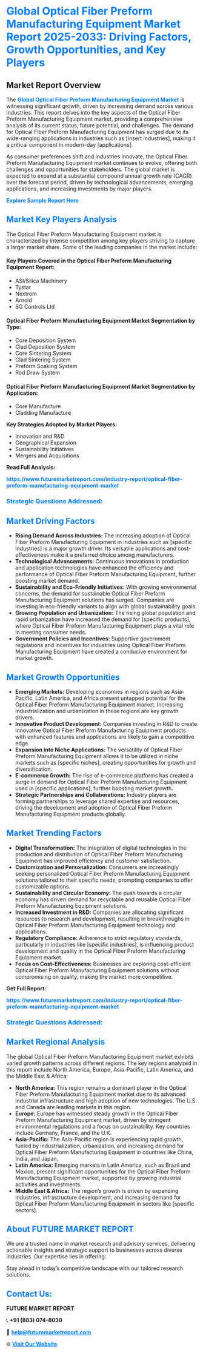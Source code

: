 <h1 style="color: #007BFF;">Global Optical Fiber Preform Manufacturing Equipment Market Report 2025-2033: Driving Factors, Growth Opportunities, and Key Players</h1>

<section id="overview">
<h2>Market Report Overview</h2>
<p>The <a href="https://www.futuremarketreport.com/industry-report/optical-fiber-preform-manufacturing-equipment-market" style="color: #007BFF; text-decoration: none;"><strong>Global Optical Fiber Preform Manufacturing Equipment Market</strong></a> is witnessing significant growth, driven by increasing demand across various industries. This report delves into the key aspects of the Optical Fiber Preform Manufacturing Equipment market, providing a comprehensive analysis of its current status, future potential, and challenges. The demand for Optical Fiber Preform Manufacturing Equipment has surged due to its wide-ranging applications in industries such as [insert industries], making it a critical component in modern-day [applications].</p>
<p>As consumer preferences shift and industries innovate, the Optical Fiber Preform Manufacturing Equipment market continues to evolve, offering both challenges and opportunities for stakeholders. The global market is expected to expand at a substantial compound annual growth rate (CAGR) over the forecast period, driven by technological advancements, emerging applications, and increasing investments by major players.</p>
</section>

<section id="overview">
<p><a href="https://www.futuremarketreport.com/request-sample/reportId=90803" style="color: #007BFF; text-decoration: none;"><strong>Explore Sample Report Here</strong></a></p>
</section>

<section id="key-players">
<h2 style="color: #007BFF;">Market Key Players Analysis</h2>
<p>The Optical Fiber Preform Manufacturing Equipment market is characterized by intense competition among key players striving to capture a larger market share. Some of the leading companies in the market include:</p>
<h4>Key Players Covered in the Optical Fiber Preform Manufacturing Equipment Report:</h4>
<ul><li>ASI/Silica Machinery</li><li>Tystar</li><li>Nextrom</li><li>Arnold</li><li>SG Controls Ltd</li></ul>
<h4>Optical Fiber Preform Manufacturing Equipment Market Segmentation by Type:</h4>
<ul><li>Core Deposition System</li><li>Clad Deposition System</li><li>Core Sintering System</li><li>Clad Sintering System</li><li>Preform Soaking System</li><li>Rod Draw System</li></ul>

<h4>Optical Fiber Preform Manufacturing Equipment Market Segmentation by Application:</h4>
<ul><li>Core Manufacture</li><li>Cladding Manufacture</li></ul>
<p><strong>Key Strategies Adopted by Market Players:</strong></p>
<ul>
<li>Innovation and R&D</li>
<li>Geographical Expansion</li>
<li>Sustainability Initiatives</li>
<li>Mergers and Acquisitions</li>
</ul>
</section>

<section>
<p><strong>Read Full Analysis: </strong></p><a href="https://www.futuremarketreport.com/industry-report/optical-fiber-preform-manufacturing-equipment-market" style="color: #007BFF; text-decoration: none;"><strong>https://www.futuremarketreport.com/industry-report/optical-fiber-preform-manufacturing-equipment-market</strong></a>
<h3 style="color: #007BFF;">Strategic Questions Addressed:</h3>
</section>

<section id="driving-factors">
<h2 style="color: #007BFF;">Market Driving Factors</h2>
<ul>
<li><strong>Rising Demand Across Industries:</strong> The increasing adoption of Optical Fiber Preform Manufacturing Equipment in industries such as [specific industries] is a major growth driver. Its versatile applications and cost-effectiveness make it a preferred choice among manufacturers.</li>
<li><strong>Technological Advancements:</strong> Continuous innovations in production and application technologies have enhanced the efficiency and performance of Optical Fiber Preform Manufacturing Equipment, further boosting market demand.</li>
<li><strong>Sustainability and Eco-Friendly Initiatives:</strong> With growing environmental concerns, the demand for sustainable Optical Fiber Preform Manufacturing Equipment solutions has surged. Companies are investing in eco-friendly variants to align with global sustainability goals.</li>
<li><strong>Growing Population and Urbanization:</strong> The rising global population and rapid urbanization have increased the demand for [specific products], where Optical Fiber Preform Manufacturing Equipment plays a vital role in meeting consumer needs.</li>
<li><strong>Government Policies and Incentives:</strong> Supportive government regulations and incentives for industries using Optical Fiber Preform Manufacturing Equipment have created a conducive environment for market growth.</li>
</ul>
</section>

<section id="growth-opportunities">
<h2 style="color: #007BFF;">Market Growth Opportunities</h2>
<ul>
<li><strong>Emerging Markets:</strong> Developing economies in regions such as Asia-Pacific, Latin America, and Africa present untapped potential for the Optical Fiber Preform Manufacturing Equipment market. Increasing industrialization and urbanization in these regions are key growth drivers.</li>
<li><strong>Innovative Product Development:</strong> Companies investing in R&D to create innovative Optical Fiber Preform Manufacturing Equipment products with enhanced features and applications are likely to gain a competitive edge.</li>
<li><strong>Expansion into Niche Applications:</strong> The versatility of Optical Fiber Preform Manufacturing Equipment allows it to be utilized in niche markets such as [specific niches], creating opportunities for growth and diversification.</li>
<li><strong>E-commerce Growth:</strong> The rise of e-commerce platforms has created a surge in demand for Optical Fiber Preform Manufacturing Equipment used in [specific applications], further boosting market growth.</li>
<li><strong>Strategic Partnerships and Collaborations:</strong> Industry players are forming partnerships to leverage shared expertise and resources, driving the development and adoption of Optical Fiber Preform Manufacturing Equipment products globally.</li>
</ul>
</section>

<section id="trending-factors">
<h2 style="color: #007BFF;">Market Trending Factors</h2>
<ul>
<li><strong>Digital Transformation:</strong> The integration of digital technologies in the production and distribution of Optical Fiber Preform Manufacturing Equipment has improved efficiency and customer satisfaction.</li>
<li><strong>Customization and Personalization:</strong> Consumers are increasingly seeking personalized Optical Fiber Preform Manufacturing Equipment solutions tailored to their specific needs, prompting companies to offer customizable options.</li>
<li><strong>Sustainability and Circular Economy:</strong> The push towards a circular economy has driven demand for recyclable and reusable Optical Fiber Preform Manufacturing Equipment solutions.</li>
<li><strong>Increased Investment in R&D:</strong> Companies are allocating significant resources to research and development, resulting in breakthroughs in Optical Fiber Preform Manufacturing Equipment technology and applications.</li>
<li><strong>Regulatory Compliance:</strong> Adherence to strict regulatory standards, particularly in industries like [specific industries], is influencing product development and quality in the Optical Fiber Preform Manufacturing Equipment market.</li>
<li><strong>Focus on Cost-Effectiveness:</strong> Businesses are exploring cost-efficient Optical Fiber Preform Manufacturing Equipment solutions without compromising on quality, making the market more competitive.</li>
</ul>
</section>

<section>
<p><strong>Get Full Report: </strong></p><a href="https://www.futuremarketreport.com/industry-report/optical-fiber-preform-manufacturing-equipment-market" style="color: #007BFF; text-decoration: none;"><strong>https://www.futuremarketreport.com/industry-report/optical-fiber-preform-manufacturing-equipment-market</strong></a>
<h3 style="color: #007BFF;">Strategic Questions Addressed:</h3>
</section>


<section id="regional-analysis">
<h2 style="color: #007BFF;">Market Regional Analysis</h2>
<p>The global Optical Fiber Preform Manufacturing Equipment market exhibits varied growth patterns across different regions. The key regions analyzed in this report include North America, Europe, Asia-Pacific, Latin America, and the Middle East & Africa:</p>
<ul>
<li><strong>North America:</strong> This region remains a dominant player in the Optical Fiber Preform Manufacturing Equipment market due to its advanced industrial infrastructure and high adoption of new technologies. The U.S. and Canada are leading markets in this region.</li>
<li><strong>Europe:</strong> Europe has witnessed steady growth in the Optical Fiber Preform Manufacturing Equipment market, driven by stringent environmental regulations and a focus on sustainability. Key countries include Germany, France, and the U.K.</li>
<li><strong>Asia-Pacific:</strong> The Asia-Pacific region is experiencing rapid growth, fueled by industrialization, urbanization, and increasing demand for Optical Fiber Preform Manufacturing Equipment in countries like China, India, and Japan.</li>
<li><strong>Latin America:</strong> Emerging markets in Latin America, such as Brazil and Mexico, present significant opportunities for the Optical Fiber Preform Manufacturing Equipment market, supported by growing industrial activities and investments.</li>
<li><strong>Middle East & Africa:</strong> The region’s growth is driven by expanding industries, infrastructure development, and increasing demand for Optical Fiber Preform Manufacturing Equipment in sectors like [specific sectors].</li>
</ul>
</section>

<footer>
<h2 style="color: #007BFF;">About FUTURE MARKET REPORT</h2>
<p>We are a trusted name in market research and advisory services, delivering actionable insights and strategic support to businesses across diverse industries. Our expertise lies in offering:</p>

<p>Stay ahead in today’s competitive landscape with our tailored research solutions.</p>

<h2 style="color: #007BFF;">Contact Us:</h2>
<p><strong>FUTURE MARKET REPORT</strong></p>
<p>📞 <strong>+91 (883) 074-8030</strong></p>
<p>📧 <strong><a href="mailto:help@futuremarketreport.com" style="color: #007BFF;">help@futuremarketreport.com</a></strong></p>
<p>🌐 <strong><a href="https://www.futuremarketreport.com/" style="color: #007BFF;">Visit Our Website</a></strong></p>
</footer>